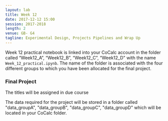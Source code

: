 ```yaml
---
layout: lab
title: Week 12
date: 2017-12-12 15:00
session: 2017-2018
length: 2
venue: GB- G4
tagline: Experimental Design, Projects Pipelines and Wrap Up
---
```


Week 12 practical notebook is linked into your CoCalc account in the folder called “Week12_A”, “Week12_B”, “Week12_C”, “Week12_D" with the name `Week_12_practical.ipynb`. The name of the folder is associated with the four different groups to which you have been allocated for the final project.


### Final Project

The titles will be assigned in due course

The data required for the project will be stored in a folder called "data_groupA", "data_groupB", "data_groupC", "data_groupD" which will be located in your CoCalc folder.

